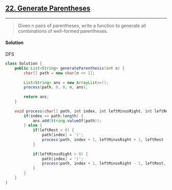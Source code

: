 ## [22. Generate Parentheses](https://leetcode.com/problems/generate-parentheses/)

---

> Given n pairs of parentheses, write a function to generate all combinations of well-formed parentheses.

#### Solution

DFS


```java
class Solution {
    public List<String> generateParenthesis(int n) {
        char[] path = new char[n << 1];
        
        List<String> ans = new ArrayList<>();
        process(path, 0, 0, n, ans);
        
        return ans;
    }
    
    void process(char[] path, int index, int leftMinusRight, int leftRest, List<String> ans) {
        if(index == path.length) {
            ans.add(String.valueOf(path));
        } else {
            if(leftRest > 0) {
                path[index] = '(';
                process(path, index + 1, leftMinusRight + 1, leftRest - 1, ans);
            }
            
            if(leftMinusRight > 0) {
                path[index] = ')';
                process(path, index + 1, leftMinusRight - 1, leftRest, ans);
            }
        }
    }
}
```